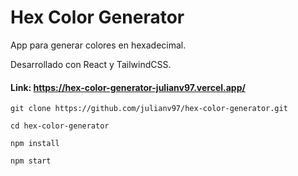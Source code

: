 # Hex Color Generator

App para generar colores en hexadecimal.

Desarrollado con React y TailwindCSS.

#### Link: https://hex-color-generator-julianv97.vercel.app/

```
git clone https://github.com/julianv97/hex-color-generator.git

cd hex-color-generator

npm install

npm start
```
